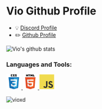 # Vio Github Profile 

  - :bulb: [Discord Profile](https://discord.com/users/703781568895909949)
  - :pencil2: [Github Profile](https://github.com/vioxd)

![Vio's github stats](https://github-readme-stats.vercel.app/api?username=vioxd&count_private=true&show_icons=true&theme=radical&hide_rank=false)

<h3 align="left">Languages and Tools:</h3>
<p align="left"> <a href="https://www.w3schools.com/css/" target="_blank" rel="noreferrer"> <img src="https://raw.githubusercontent.com/devicons/devicon/master/icons/css3/css3-original-wordmark.svg" alt="css3" width="40" height="40"/> </a> <a href="https://www.w3.org/html/" target="_blank" rel="noreferrer"> <img src="https://raw.githubusercontent.com/devicons/devicon/master/icons/html5/html5-original-wordmark.svg" alt="html5" width="40" height="40"/> </a> <a href="https://developer.mozilla.org/en-US/docs/Web/JavaScript" target="_blank" rel="noreferrer"> <img src="https://raw.githubusercontent.com/devicons/devicon/master/icons/javascript/javascript-original.svg" alt="javascript" width="40" height="40"/> </a> </p>

<p><img align="center" src="https://github-readme-stats.vercel.app/api/top-langs?username=vioxd&show_icons=true&locale=en&layout=compact" alt="vioxd" /></p>

